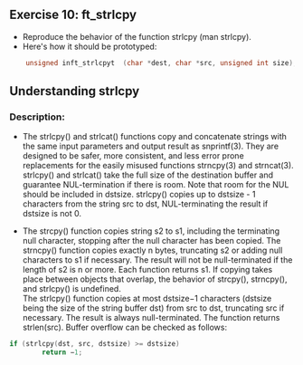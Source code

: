 ## Exercise 10: ft_strlcpy
- Reproduce the behavior of the function strlcpy (man strlcpy).
- Here's how it should be prototyped:
```C
	unsigned inft_strlcpyt	(char *dest, char *src, unsigned int size);
```
## Understanding strlcpy
### Description:
- The strlcpy() and strlcat() functions copy and concatenate strings with the same input parameters and output result as snprintf(3).  They are designed to be safer, more consistent, and less error prone replacements for the easily misused functions strncpy(3) and strncat(3). strlcpy() and strlcat() take the full size of the destination buffer and guarantee NUL-termination if there is room.  Note that room for the NUL should be included in dstsize. strlcpy() copies up to dstsize - 1 characters from the string src to dst, NUL-terminating the result if dstsize is not 0.

- The strcpy() function copies string s2 to s1, including the terminating null character, stopping after the null character has been copied. The strncpy() function copies exactly n bytes, truncating s2 or adding null characters to s1 if necessary. The result will not be null-terminated if the length of s2 is n or more. Each function returns s1. If copying takes place between objects that overlap, the behavior of strcpy(), strncpy(), and strlcpy() is undefined.\
The strlcpy() function copies at most dstsize−1 characters (dstsize being the size of the string buffer dst) from src to dst, truncating src if necessary. The result is always null-terminated. The function returns strlen(src). Buffer overflow can be checked as follows:
```C
if (strlcpy(dst, src, dstsize) >= dstsize)
        return −1;
```
